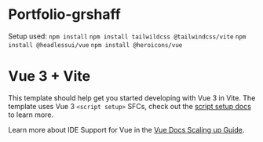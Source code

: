 # Portfolio-grshaff
Setup used:
`npm install`
`npm install tailwildcss @tailwindcss/vite`
`npm install @headlessui/vue` 
`npm install @heroicons/vue`


# Vue 3 + Vite

This template should help get you started developing with Vue 3 in Vite. The template uses Vue 3 `<script setup>` SFCs, check out the [script setup docs](https://v3.vuejs.org/api/sfc-script-setup.html#sfc-script-setup) to learn more.

Learn more about IDE Support for Vue in the [Vue Docs Scaling up Guide](https://vuejs.org/guide/scaling-up/tooling.html#ide-support).
